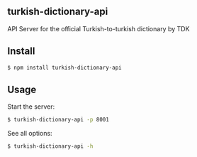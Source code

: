 ## turkish-dictionary-api

API Server for the official Turkish-to-turkish dictionary by TDK

## Install

```bash
$ npm install turkish-dictionary-api
```

## Usage

Start the server:

```bash
$ turkish-dictionary-api -p 8001
```

See all options:

```bash
$ turkish-dictionary-api -h
```

